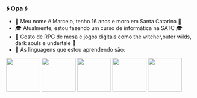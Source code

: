 ### :cyclone: Opa :cyclone:


<!--**MarceloFranMar/MarceloFranMar** is a ✨ _special_ ✨ repository because its `README.md` (this file) appears on your GitHub profile.

Here are some ideas to get you started: -->

- :busts_in_silhouette: Meu nome é Marcelo, tenho 16 anos e moro em Santa Catarina :busts_in_silhouette:
- :mortar_board: Atualmente, estou fazendo um curso de informática na SATC :mortar_board:
- :space_invader: Gosto de RPG de mesa e jogos digitais como the witcher,outer wilds, dark souls e undertale :space_invader:
- :milky_way: As linguagens que estou aprendendo são:
  
<img src="https://cdn.jsdelivr.net/gh/devicons/devicon/icons/python/python-original-wordmark.svg" width="90" height="90" /> <img src="https://cdn.jsdelivr.net/gh/devicons/devicon/icons/java/java-original-wordmark.svg" width="90" height="90" /> <img src="https://cdn.jsdelivr.net/gh/devicons/devicon/icons/php/php-original.svg" width="90" height="90" /> <img src="https://cdn.jsdelivr.net/gh/devicons/devicon/icons/html5/html5-original-wordmark.svg" width="90" height="90" /> <img src="https://cdn.jsdelivr.net/gh/devicons/devicon/icons/arduino/arduino-original-wordmark.svg" width="90" height="90" />


          
